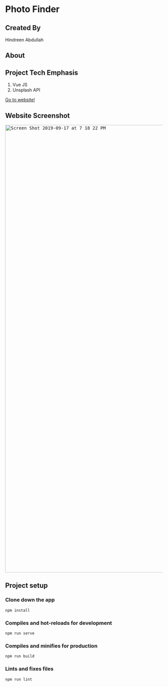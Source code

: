 # Photo Finder

## Created By
Hindreen Abdullah

## About

## Project Tech Emphasis
1. Vue JS
2. Unsplash API

[Go to website!](https://hndfaw.github.io/Photo-Finder/)

## Website Screenshot

<kbd>
<img width="1427" alt="Screen Shot 2019-09-17 at 7 18 22 PM" src="https://user-images.githubusercontent.com/45321668/65095836-fff79380-d97f-11e9-9661-62cf01ab24a3.png">
</kbd>


## Project setup

### Clone down the app

```
npm install
```

### Compiles and hot-reloads for development
```
npm run serve
```

### Compiles and minifies for production
```
npm run build
```

### Lints and fixes files
```
npm run lint
```

